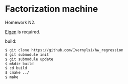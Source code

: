 # Factorization machine

Homework N2.

[Eigen](https://bitbucket.org/eigen/eigen/) is required.

build:
```sh
$ git clone https://github.com/Ivernylsi/hw_regression
$ git submodule init
$ git submodule update
$ mkdir build
$ cd build
$ cmake ../
$ make
```

